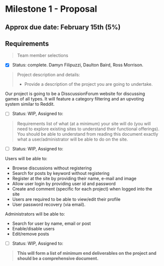 # Milestone 1 - Proposal
## Approx due date: February 15th (5%)

## Requirements
> Team member selections

- [x] Status: complete. Damyn Filipuzzi, Daulton Baird, Ross Morrison. 

> Project description and details:
> - Provide a description of the project you are going to undertake.

Our project is going to be a DisscussionForum website for discussing games of all types. It will feature a category filtering and 
  an upvoting system similar to Reddit.

- [ ] Status: WIP, Assigned to: 

> Requirements list of what (at a minimum) your site will do (you will need to explore existing sites to understand their functional offerings). 
You should be able to understand from reading this document exactly what a user/administrator will be able to do on the site.
     
- [ ] Status: WIP, Assigned to: 

 
 Users will be able to:
  - Browse discussions without registering
  - Search for posts by keyword without registering
  - Register at the site by providing their name, e-mail and image
  - Allow user login by providing user id and password
  - Create and comment (specific for each project) when logged into the site
  - Users are required to be able to view/edit their profile
  - User password recovery (via email).

Administrators will be able to:
- Search for user by name, email or post
- Enable/disable users
- Edit/remove posts


- [ ] Status: WIP, Assigned to: 
 
 > **This will form a list of minimum end deliverables on the project and should be a comprehensive document.**
